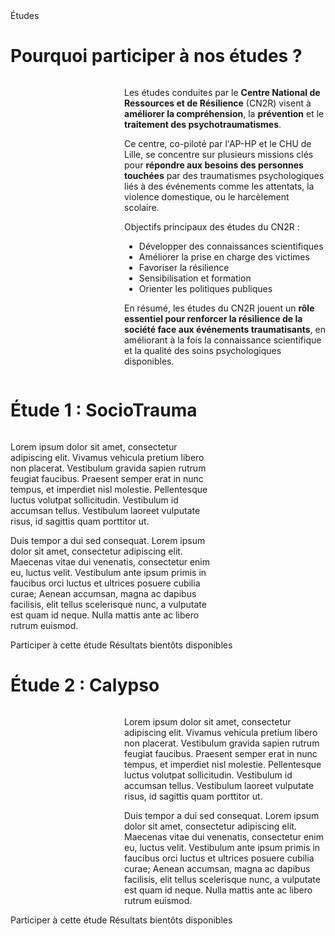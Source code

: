 <div class="banner">
    <img src="{{ ASSET static/banners/etudes.webp }}" alt="" />
    <div class="title">Études</div>
</div>

# Pourquoi participer à nos études ?

<div class="columns">
    <img src="{{ ASSET static/misc/path.webp }}" style="flex: 1;" alt="" />
    <div style="flex: 2;">
        <p>Les études conduites par le <b>Centre National de Ressources et de Résilience</b> (CN2R) visent à <b>améliorer la compréhension</b>, la <b>prévention</b> et le <b>traitement des psychotraumatismes</b>.
        <p>Ce centre, co-piloté par l'AP-HP et le CHU de Lille, se concentre sur plusieurs missions clés pour <b>répondre aux besoins des personnes touchées</b> par des traumatismes psychologiques liés à des événements comme les attentats, la violence domestique, ou le harcèlement scolaire.
        <p>Objectifs principaux des études du CN2R :
        <ul>
            <li>Développer des connaissances scientifiques
            <li>Améliorer la prise en charge des victimes
            <li>Favoriser la résilience
            <li>Sensibilisation et formation
            <li>Orienter les politiques publiques
        </ul>
        <p>En résumé, les études du CN2R jouent un <b>rôle essentiel pour renforcer la résilience de la société face aux événements traumatisants</b>, en améliorant à la fois la connaissance scientifique et la qualité des soins psychologiques disponibles.
    </div>
</div>

# Étude 1 : SocioTrauma

<div class="columns">
    <div style="flex: 2;">
        <p>Lorem ipsum dolor sit amet, consectetur adipiscing elit. Vivamus vehicula pretium libero non placerat. Vestibulum gravida sapien rutrum feugiat faucibus. Praesent semper erat in nunc tempus, et imperdiet nisl molestie. Pellentesque luctus volutpat sollicitudin. Vestibulum id accumsan tellus. Vestibulum laoreet vulputate risus, id sagittis quam porttitor ut.
        <p>Duis tempor a dui sed consequat. Lorem ipsum dolor sit amet, consectetur adipiscing elit. Maecenas vitae dui venenatis, consectetur enim eu, luctus velit. Vestibulum ante ipsum primis in faucibus orci luctus et ultrices posuere cubilia curae; Aenean accumsan, magna ac dapibus facilisis, elit tellus scelerisque nunc, a vulputate est quam id neque. Nulla mattis ante ac libero rutrum euismod.
    </div>
    <img src="{{ ASSET static/misc/hands.webp }}" style="flex: 1;" alt="" />
</div>

<div class="buttons">
    <a>Participer à cette étude</a>
    <a class="disabled">Résultats bientôts disponibles</a>
</div>

# Étude 2 : Calypso

<div class="columns">
    <img src="{{ ASSET static/misc/support.webp }}" style="flex: 1;" alt="" />
    <div style="flex: 2;">
        <p>Lorem ipsum dolor sit amet, consectetur adipiscing elit. Vivamus vehicula pretium libero non placerat. Vestibulum gravida sapien rutrum feugiat faucibus. Praesent semper erat in nunc tempus, et imperdiet nisl molestie. Pellentesque luctus volutpat sollicitudin. Vestibulum id accumsan tellus. Vestibulum laoreet vulputate risus, id sagittis quam porttitor ut.
        <p>Duis tempor a dui sed consequat. Lorem ipsum dolor sit amet, consectetur adipiscing elit. Maecenas vitae dui venenatis, consectetur enim eu, luctus velit. Vestibulum ante ipsum primis in faucibus orci luctus et ultrices posuere cubilia curae; Aenean accumsan, magna ac dapibus facilisis, elit tellus scelerisque nunc, a vulputate est quam id neque. Nulla mattis ante ac libero rutrum euismod.
    </div>
</div>

<div class="buttons">
    <a>Participer à cette étude</a>
    <a class="disabled">Résultats bientôts disponibles</a>
</div>
